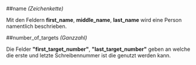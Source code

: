##name
*(Zeichenkette)*

Mit den Feldern **first_name**, **middle_name**, **last_name** wird eine Person namentlich beschrieben.

##number_of_targets
*(Ganzzahl)*

Die Felder **"first_target_number"**, **"last_target_number"** geben an welche die erste und letzte Schreibennummer ist die genutzt werden kann.
